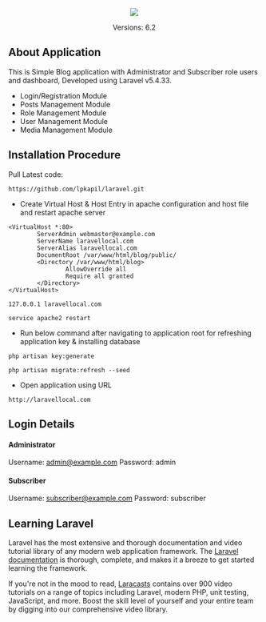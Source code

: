 <p align="center"><img src="https://laravel.com/assets/img/components/logo-laravel.svg"></p>

<p align="center">
Versions: 6.2
</p>

## About Application

This is Simple Blog application with Administrator and Subscriber role users and dashboard, Developed using Laravel v5.4.33. 

- Login/Registration Module
- Posts Management Module
- Role Management Module
- User Management Module
- Media Management Module

## Installation Procedure

Pull Latest code: 

`https://github.com/lpkapil/laravel.git`

- Create Virtual Host & Host Entry in apache configuration and host file and restart apache server

```
<VirtualHost *:80>
        ServerAdmin webmaster@example.com
        ServerName laravellocal.com
        ServerAlias laravellocal.com
        DocumentRoot /var/www/html/blog/public/
        <Directory /var/www/html/blog>
                AllowOverride all
                Require all granted
        </Directory>
</VirtualHost>
```

`127.0.0.1 laravellocal.com`

`service apache2 restart`

- Run below command after navigating to application root for refreshing application key & installing database

`php artisan key:generate`

`php artisan migrate:refresh --seed`

- Open application using URL

`http://laravellocal.com`

## Login Details

#### Administrator #### 

Username: admin@example.com
Password: admin

#### Subscriber ####

Username: subscriber@example.com
Password: subscriber

## Learning Laravel

Laravel has the most extensive and thorough documentation and video tutorial library of any modern web application framework. The [Laravel documentation](https://laravel.com/docs) is thorough, complete, and makes it a breeze to get started learning the framework.

If you're not in the mood to read, [Laracasts](https://laracasts.com) contains over 900 video tutorials on a range of topics including Laravel, modern PHP, unit testing, JavaScript, and more. Boost the skill level of yourself and your entire team by digging into our comprehensive video library.

